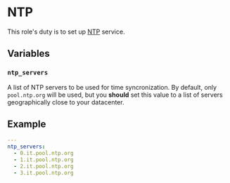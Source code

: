 NTP
===

This role's duty is to set up [NTP](http://www.pool.ntp.org/) service.

Variables
---------

### `ntp_servers`
A list of NTP servers to be used for time syncronization. By default, only `pool.ntp.org` will be used, but you **should** set this value to a list of servers geographically close to your datacenter.

Example
-------

```yaml
---
ntp_servers:
  - 0.it.pool.ntp.org
  - 1.it.pool.ntp.org
  - 2.it.pool.ntp.org
  - 3.it.pool.ntp.org
```
